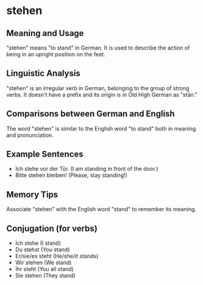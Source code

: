 # stehen
## Meaning and Usage
"stehen" means "to stand" in German. It is used to describe the action of being in an upright position on the feet.

## Linguistic Analysis
"stehen" is an irregular verb in German, belonging to the group of strong verbs. It doesn't have a prefix and its origin is in Old High German as "stān."

## Comparisons between German and English
The word "stehen" is similar to the English word "to stand" both in meaning and pronunciation.

## Example Sentences
- Ich stehe vor der Tür. (I am standing in front of the door.)
- Bitte stehen bleiben! (Please, stay standing!)

## Memory Tips
Associate "stehen" with the English word "stand" to remember its meaning.

## Conjugation (for verbs)
- Ich stehe (I stand)
- Du stehst (You stand)
- Er/sie/es steht (He/she/it stands)
- Wir stehen (We stand)
- Ihr steht (You all stand)
- Sie stehen (They stand)